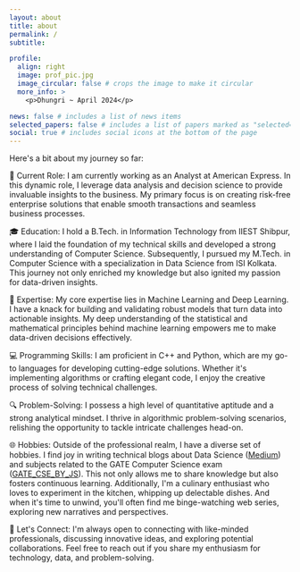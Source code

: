 ```yaml
---
layout: about
title: about
permalink: /
subtitle: 

profile:
  align: right
  image: prof_pic.jpg
  image_circular: false # crops the image to make it circular
  more_info: >
    <p>Dhungri ~ April 2024</p>

news: false # includes a list of news items
selected_papers: false # includes a list of papers marked as "selected={true}"
social: true # includes social icons at the bottom of the page
---
```



Here's a bit about my journey so far:

💼 Current Role: I am currently working as an Analyst at American Express. In this dynamic role, I leverage data analysis and decision science to provide invaluable insights to the business. My primary focus is on creating risk-free enterprise solutions that enable smooth transactions and seamless business processes.

🎓 Education: I hold a B.Tech. in Information Technology from IIEST Shibpur, where I laid the foundation of my technical skills and developed a strong understanding of Computer Science. Subsequently, I pursued my M.Tech. in Computer Science with a specialization in Data Science from ISI Kolkata. This journey not only enriched my knowledge but also ignited my passion for data-driven insights.

🧠 Expertise: My core expertise lies in Machine Learning and Deep Learning. I have a knack for building and validating robust models that turn data into actionable insights. My deep understanding of the statistical and mathematical principles behind machine learning empowers me to make data-driven decisions effectively.

💻 Programming Skills: I am proficient in C++ and Python, which are my go-to languages for developing cutting-edge solutions. Whether it's implementing algorithms or crafting elegant code, I enjoy the creative process of solving technical challenges.

🔍 Problem-Solving: I possess a high level of quantitative aptitude and a strong analytical mindset. I thrive in algorithmic problem-solving scenarios, relishing the opportunity to tackle intricate challenges head-on.

🌐 Hobbies: Outside of the professional realm, I have a diverse set of hobbies. I find joy in writing technical blogs about Data Science ([Medium](https://medium.com/@joyoshish)) and subjects related to the GATE Computer Science exam ([GATE_CSE_BY_JS](https://gatecsebyjs.github.io/)). This not only allows me to share knowledge but also fosters continuous learning. Additionally, I'm a culinary enthusiast who loves to experiment in the kitchen, whipping up delectable dishes. And when it's time to unwind, you'll often find me binge-watching web series, exploring new narratives and perspectives.

🤝 Let's Connect: I'm always open to connecting with like-minded professionals, discussing innovative ideas, and exploring potential collaborations. Feel free to reach out if you share my enthusiasm for technology, data, and problem-solving.